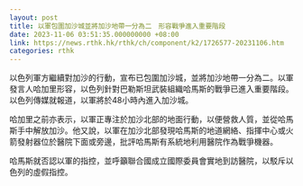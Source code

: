 ```yaml
---
layout: post
title: 以軍包圍加沙城並將加沙地帶一分為二　形容戰爭進入重要階段
date: 2023-11-06 03:51:35.000000000 +08:00
link: https://news.rthk.hk/rthk/ch/component/k2/1726577-20231106.htm
categories: rthk
---
```


以色列軍方繼續對加沙的行動，宣布已包圍加沙城，並將加沙地帶一分為二。以軍發言人哈加里形容，以色列針對巴勒斯坦武裝組織哈馬斯的戰爭已進入重要階段。以色列傳媒就報道，以軍將於48小時內進入加沙城。

哈加里之前亦表示，以軍正專注於加沙北部的地面行動，以便營救人質，並從哈馬斯手中解放加沙。他又說，以軍在加沙北部發現哈馬斯的地道網絡、指揮中心或火箭發射器位於醫院下面或旁邊，批評哈馬斯有系統地利用醫院作為戰爭機器。

哈馬斯就否認以軍的指控，並呼籲聯合國成立國際委員會實地到訪醫院，以駁斥以色列的虛假指控。
